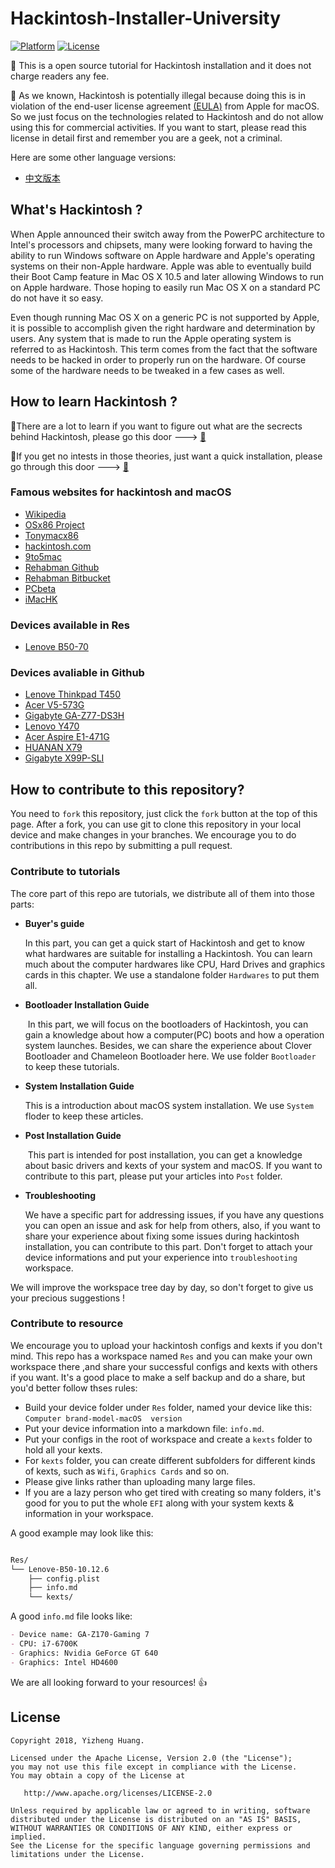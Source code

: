 


# Hackintosh-Installer-University
[![Platform](https://img.shields.io/badge/Platform-Markdown-bule.svg)](https://shields.io/)
[![License](https://img.shields.io/badge/license-Apache%202.0-blue.svg)](https://opensource.org/licenses/Apache-2.0)

:loudspeaker: This is a open source tutorial for Hackintosh installation and it does not charge readers any fee. 

:loudspeaker: As we known, Hackintosh is potentially illegal because doing this is in violation of the end-user license agreement [(EULA)](http://images.apple.com/legal/sla/docs/macosx107.pdf) from Apple for macOS. So we just focus on the technologies related to Hackintosh and do not allow using this for commercial activities. If you want to start, please read this license in detail first and remember you are a geek, not a criminal.

Here are some other language versions:
- [中文版本](README-CN.md)


## What's Hackintosh ?

When Apple announced their switch away from the PowerPC architecture to Intel's processors and chipsets, many were looking forward to having the ability to run Windows software on Apple hardware and Apple's operating systems on their non-Apple hardware. Apple was able to eventually build their Boot Camp feature in Mac OS X 10.5 and later allowing Windows to run on Apple hardware. Those hoping to easily run Mac OS X on a standard PC do not have it so easy.

Even though running Mac OS X on a generic PC is not supported by Apple, it is possible to accomplish given the right hardware and determination by users. Any system that is made to run the Apple operating system is referred to as Hackintosh. This term comes from the fact that the software needs to be hacked in order to properly run on the hardware. Of course some of the hardware needs to be tweaked in a few cases as well.

## How to learn Hackintosh ?

:bell:There are a lot to learn if you want to figure out what are the secrects behind Hackintosh, please go this door ---> [:door:](slow/slow.md)

:bell:If you get no intests in those theories, just want a quick installation, please go through this door ---> [:door:](quick/quick.md)

### Famous websites for hackintosh and macOS
- [Wikipedia](https://en.wikipedia.org/wiki/Hackintosh)
- [OSx86 Project](https://www.osx86project.org/)
- [Tonymacx86](https://www.tonymacx86.com/)
- [hackintosh.com](https://hackintosh.com/)
- [9to5mac](https://9to5mac.com/)
- [Rehabman Github](https://github.com/RehabMan)
- [Rehabman Bitbucket](https://bitbucket.org/RehabMan/)
- [PCbeta](http://mac.pcbeta.com/)
- [iMacHK](https://imac.hk/)

### Devices available in Res

- [Lenove B50-70](https://github.com/huangyz0918/Hackintosh-Installer-University/tree/master/Res/%20Lenove-B50-intelHD4600-success)

### Devices avaliable in Github

- [Lenove Thinkpad T450](https://github.com/shmilee/T450-Hackintosh)
- [Acer V5-573G](https://github.com/Kaijun/Acer-V5-573G-Hackintosh)
- [Gigabyte GA-Z77-DS3H](https://github.com/tkrotoff/Gigabyte-GA-Z77-DS3H-rev1.1-Hackintosh)
- [Lenovo Y470](https://github.com/Dwarven/Hackintosh/tree/master/Lenovo%20Y470)
- [Acer Aspire E1-471G](https://github.com/matthew728960/Clover-ACER-E1-471G)
- [HUANAN X79](https://github.com/cheneyveron/clover-x79-e5-2670-gtx650)
- [Gigabyte X99P-SLI](https://github.com/koush/EFI-X99)


## How to contribute to this repository?

You need to `fork` this repository, just click the `fork` button at the top of this page.
After a fork, you can use git to clone this repository in your local device and make changes in your branches. We encourage you to do contributions in this repo by submitting a pull request.

### **Contribute to tutorials**
The core part of this repo are tutorials, we distribute all of them into those parts:

- **Buyer's guide**

    In this part, you can get a quick start of Hackintosh and get to know what hardwares are suitable for installing a Hackintosh. You can learn much about the computer hardwares like CPU, Hard Drives and graphics cards in this chapter. We use a standalone folder `Hardwares` to put them all.

- **Bootloader Installation Guide**

    In this part, we will focus on the bootloaders of Hackintosh, you can gain a knowledge about how a computer(PC) boots and how a operation system launches. Besides, we can share the experience about Clover Bootloader and Chameleon Bootloader here. We use folder `Bootloader` to keep these tutorials.

- **System Installation Guide**
  
    This is a introduction about macOS system installation. We use `System` floder to keep these articles.

- **Post Installation Guide**

    This part is intended for post installation, you can get a knowledge about basic drivers and kexts of your system and macOS. If you want to contribute to this part, please put your articles into `Post` folder.

- **Troubleshooting**

    We have a specific part for addressing issues, if you have any questions you can open an issue and ask for help from others, also, if you want to share your experience about fixing some issues during hackintosh installation, you can contribute to this part. Don't forget to attach your device informations and put your experience into `troubleshooting` workspace.
  
We will improve the workspace tree day by day, so don't forget to give us your precious suggestions !

### **Contribute to resource**
We encourage you to upload your hackintosh configs and kexts if you don't mind. This repo has a workspace named `Res` and you can make your own workspace there ,and share your successful configs and kexts with others if you want. It's a good place to make a self backup and do a share, but you'd better follow thses rules:

- Build your device folder under `Res` folder, named your device like this: `Computer brand-model-macOS  version`
- Put your device information into a markdown file: `info.md`.
- Put your configs in the root of workspace and create a `kexts` folder to hold all your kexts.
- For `kexts` folder, you can create different subfolders for different kinds of kexts, such as `Wifi`, `Graphics Cards` and so on.
- Please give links rather than uploading many large files.
- If you are a lazy person who get tired with creating so many folders, it's good for you to put the whole `EFI` along with your system kexts & information in your workspace.

A good example may look like this:

```bash

Res/
└── Lenove-B50-10.12.6
    ├── config.plist
    ├── info.md
    └── kexts/

```
A good `info.md` file looks like:

```markdown
- Device name: GA-Z170-Gaming 7
- CPU: i7-6700K
- Graphics: Nvidia GeForce GT 640
- Graphics: Intel HD4600

```

We are all looking forward to your resources! :+1:

## License
```
Copyright 2018, Yizheng Huang.

Licensed under the Apache License, Version 2.0 (the "License");
you may not use this file except in compliance with the License.
You may obtain a copy of the License at

   http://www.apache.org/licenses/LICENSE-2.0

Unless required by applicable law or agreed to in writing, software
distributed under the License is distributed on an "AS IS" BASIS,
WITHOUT WARRANTIES OR CONDITIONS OF ANY KIND, either express or implied.
See the License for the specific language governing permissions and
limitations under the License.
```
